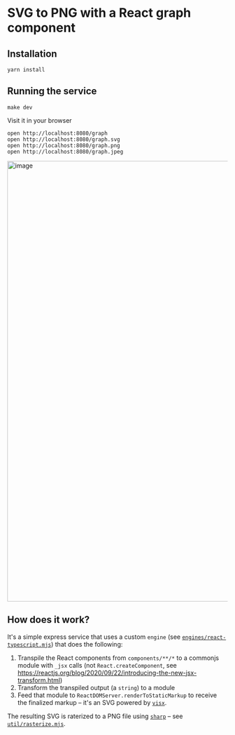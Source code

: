 # SVG to PNG with a React graph component

## Installation

```
yarn install
```

## Running the service

```
make dev
```

Visit it in your browser

```
open http://localhost:8080/graph
open http://localhost:8080/graph.svg
open http://localhost:8080/graph.png
open http://localhost:8080/graph.jpeg
```

<img width="1005" alt="image" src="https://user-images.githubusercontent.com/868844/149631724-2672f54e-b211-4023-a10b-c346e354e23f.png">

## How does it work?

It's a simple express service that uses a custom `engine` (see [`engines/react-typescript.mjs`](engines/react-typescript.mjs)) that does the following:

1. Transpile the React components from `components/**/*` to a commonjs module with `_jsx` calls (not `React.createComponent`, see https://reactjs.org/blog/2020/09/22/introducing-the-new-jsx-transform.html)
1. Transform the transpiled output (a `string`) to a module
1. Feed that module to `ReactDOMServer.renderToStaticMarkup` to receive the finalized markup – it's an SVG powered by [`visx`](https://airbnb.io/visx/).

The resulting SVG is raterized to a PNG file using [`sharp`](https://sharp.pixelplumbing.com/) – see [`util/rasterize.mjs`](util/rasterize.mjs).
